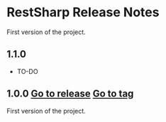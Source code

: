 # RestSharp Release Notes

First version of the project.

## 1.1.0

* TO-DO

## 1.0.0 [Go to release](https://github.com/DavidSuescunPelegay/jQuery-datatable-server-side-net-core/releases/tag/1.0.0) [Go to tag](https://github.com/DavidSuescunPelegay/jQuery-datatable-server-side-net-core/tree/1.0.0)

First version of the project.
